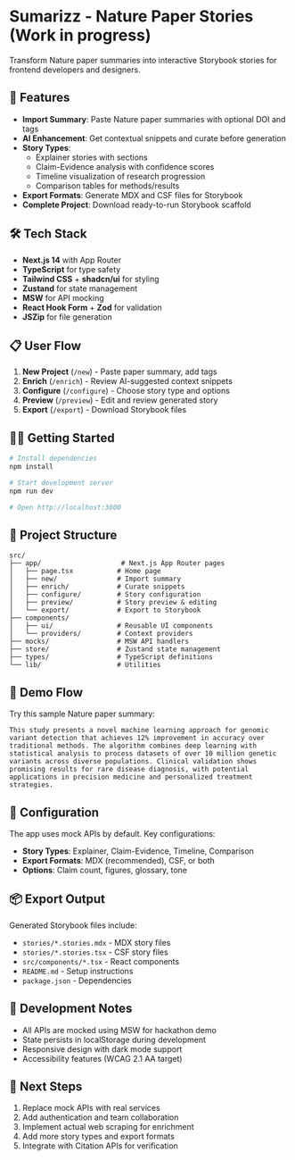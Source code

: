 # Sumarizz - Nature Paper Stories (Work in progress)

Transform Nature paper summaries into interactive Storybook stories for frontend developers and designers.

## 🚀 Features

- **Import Summary**: Paste Nature paper summaries with optional DOI and tags
- **AI Enhancement**: Get contextual snippets and curate before generation  
- **Story Types**: 
  - Explainer stories with sections
  - Claim-Evidence analysis with confidence scores
  - Timeline visualization of research progression
  - Comparison tables for methods/results
- **Export Formats**: Generate MDX and CSF files for Storybook
- **Complete Project**: Download ready-to-run Storybook scaffold

## 🛠 Tech Stack

- **Next.js 14** with App Router
- **TypeScript** for type safety
- **Tailwind CSS** + **shadcn/ui** for styling
- **Zustand** for state management
- **MSW** for API mocking
- **React Hook Form** + **Zod** for validation
- **JSZip** for file generation

## 📋 User Flow

1. **New Project** (`/new`) - Paste paper summary, add tags
2. **Enrich** (`/enrich`) - Review AI-suggested context snippets
3. **Configure** (`/configure`) - Choose story type and options
4. **Preview** (`/preview`) - Edit and review generated story
5. **Export** (`/export`) - Download Storybook files

## 🏃‍♂️ Getting Started

```bash
# Install dependencies
npm install

# Start development server
npm run dev

# Open http://localhost:3000
```

## 📁 Project Structure

```
src/
├── app/                    # Next.js App Router pages
│   ├── page.tsx           # Home page
│   ├── new/               # Import summary
│   ├── enrich/            # Curate snippets
│   ├── configure/         # Story configuration
│   ├── preview/           # Story preview & editing
│   └── export/            # Export to Storybook
├── components/
│   ├── ui/                # Reusable UI components
│   └── providers/         # Context providers
├── mocks/                 # MSW API handlers
├── store/                 # Zustand state management
├── types/                 # TypeScript definitions
└── lib/                   # Utilities
```

## 🎯 Demo Flow

Try this sample Nature paper summary:

```
This study presents a novel machine learning approach for genomic variant detection that achieves 12% improvement in accuracy over traditional methods. The algorithm combines deep learning with statistical analysis to process datasets of over 10 million genetic variants across diverse populations. Clinical validation shows promising results for rare disease diagnosis, with potential applications in precision medicine and personalized treatment strategies.
```

## 🔧 Configuration

The app uses mock APIs by default. Key configurations:

- **Story Types**: Explainer, Claim-Evidence, Timeline, Comparison
- **Export Formats**: MDX (recommended), CSF, or both
- **Options**: Claim count, figures, glossary, tone

## 📦 Export Output

Generated Storybook files include:

- `stories/*.stories.mdx` - MDX story files
- `stories/*.stories.tsx` - CSF story files  
- `src/components/*.tsx` - React components
- `README.md` - Setup instructions
- `package.json` - Dependencies

## 🚧 Development Notes

- All APIs are mocked using MSW for hackathon demo
- State persists in localStorage during development
- Responsive design with dark mode support
- Accessibility features (WCAG 2.1 AA target)

## 📝 Next Steps

1. Replace mock APIs with real services
2. Add authentication and team collaboration
3. Implement actual web scraping for enrichment
4. Add more story types and export formats
5. Integrate with Citation APIs for verification